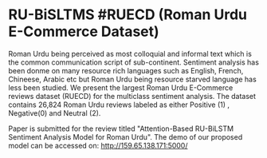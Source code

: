 # RU-BiSLTMS  #RUECD (Roman Urdu E-Commerce Dataset)
Roman Urdu being perceived as most colloquial and informal text which is the common communication script of sub-continent. Sentiment analysis has been donme on many resource rich languages such as English, French, Chineese, Arabic etc but Roman Urdu being resource starved language has less been studied. We present the largest Roman Urdu E-Commerce reviews dataset (RUECD) for the multiclass sentiment analysis. The dataset contains 26,824 Roman Urdu reviews labeled as either Positive (1) , Negative(0) and Neutral (2).

Paper is submitted for the review titled "Attention-Based RU-BiLSTM Sentiment Analysis Model for Roman Urdu".
The demo of our proposed model can be accessed on: http://159.65.138.171:5000/
